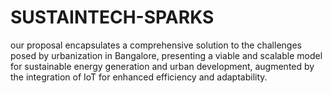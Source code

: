 # SUSTAINTECH-SPARKS
our proposal encapsulates a comprehensive solution to the challenges posed by urbanization in Bangalore, presenting a viable and scalable model for sustainable energy generation and urban development, augmented by the integration of IoT for enhanced efficiency and adaptability.
